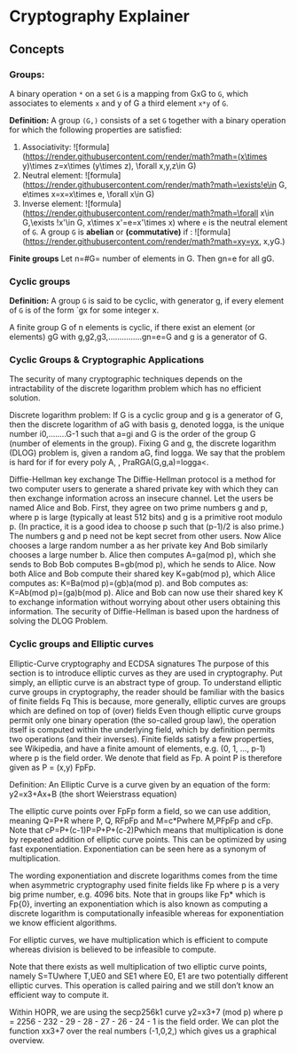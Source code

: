 # Cryptography Explainer

## Concepts

### Groups:
A binary operation `*`  on a set `G` is a mapping from GxG to `G`, which associates to elements `x` and y of G a third element `x*y` of `G`.

**Definition:** A group `(G,)` consists of a set `G` together with a binary operation  for which the following properties are satisfied:

1. Associativity:
![formula](https://render.githubusercontent.com/render/math?math=(x\times y)\times z=x\times (y\times z), 	\forall x,y,z\in G)
2. Neutral element:
![formula](https://render.githubusercontent.com/render/math?math=\exists!e\in G, e\times x=x=x\times e, \forall x\in G)
3. Inverse element:
![formula](https://render.githubusercontent.com/render/math?math=\forall x\in G,\exists !x'\in G, x\times x'=e=x'\times x) where `e` is the neutral element of `G`.
A group `G` is **abelian** or **(commutative)** if :
![formula](https://render.githubusercontent.com/render/math?math=xy=yx, x,yG.)


**Finite groups**
Let n=#G= number of elements in G. Then
gn=e for all gG. 


### Cyclic groups

**Definition:** A group `G` is said to be cyclic, with generator g, if every element of `G` is of the form `gx for some integer x.


A finite group G  of n elements is cyclic, if there exist an element (or elements) gG with g,g2,g3,...............gn=e=G and g is a generator of G.

### Cyclic Groups & Cryptographic Applications

The security of many cryptographic techniques depends on the intractability of the discrete logarithm problem which has no efficient solution.

Discrete logarithm problem: If G is a cyclic group and g is a generator of G, then the discrete logarithm of aG with basis g, denoted logga, is the unique number i0,........G-1 such that a=gi and G is the order of the group G (number of elements in the group).
Fixing G and g, the discrete logarithm (DLOG) problem is, given a random aG, find logga. We say that the problem is hard for if for every poly A, , PraRGA(G,g,a)=logga<. 


Diffie-Hellman key exchange
The Diffie-Hellman protocol is a method for two computer users to generate a shared private key with which they can then exchange information across an insecure channel. Let the users be named Alice and Bob. First, they agree on two prime numbers g and p, where p is large (typically at least 512 bits) and g is a primitive root modulo p. (In practice, it is a good idea to choose p such that (p-1)/2 is also prime.) The numbers g and p need not be kept secret from other users. 
Now Alice chooses a large random number a as her private key 
And Bob similarly chooses a large number b.
Alice then computes A=ga(mod p), which she sends to Bob
Bob computes B=gb(mod p), which he sends to Alice.
Now both Alice and Bob compute their shared key K=gab(mod p), which Alice computes as:  K=Ba(mod p)=(gb)a(mod p).
and Bob computes as: K=Ab(mod p)=(ga)b(mod p).
Alice and Bob can now use their shared key K to exchange information without worrying about other users obtaining this information.
The security of Diffie-Hellman is based upon the hardness of solving the DLOG Problem.


### Cyclic groups and Elliptic curves
Elliptic-Curve cryptography and ECDSA signatures
The purpose of this section is to introduce elliptic curves as they are used in cryptography. Put simply, an elliptic curve is an abstract type of group.
To understand elliptic curve groups in cryptography, the reader should be familiar with the basics of finite fields Fq
This is because, more generally, elliptic curves are groups which are defined on top of (over) fields
Even though elliptic curve groups permit only one binary operation (the so-called group law), the operation itself is computed within the underlying field, which by definition permits two operations (and their inverses).
Finite fields satisfy a few properties, see Wikipedia, and have a finite amount of elements, e.g. (0, 1, ..., p-1) where p is the field order. We denote that field as Fp. A point P is therefore given as  P = (x,y) FpFp.


Definition: An Elliptic Curve is a curve given by an equation of the form: y2=x3+Ax+B (the short Weierstrass equation)


The elliptic curve points over FpFp form a field, so we can use addition, meaning Q=P+R where P, Q, RFpFp and M=c*Pwhere M,PFpFp and cFp. Note that cP=P+(c-1)P=P+P+(c-2)Pwhich means that multiplication is done by repeated addition of 
elliptic curve points. This can be optimized by using fast exponentiation. Exponentiation can be seen here as a synonym of multiplication.

The wording exponentiation and discrete logarithms comes from the time when asymmetric cryptography used finite fields like Fp where p is a very big prime number, e.g. 4096 bits. Note that in groups like Fp* which is Fp\{0}, inverting an exponentiation which is also known as computing a discrete logarithm is computationally infeasible whereas for exponentiation we know efficient algorithms.

For elliptic curves, we have multiplication which is efficient to compute whereas division is believed to be infeasible to compute.

Note that there exists as well multiplication of two elliptic curve points, namely S=TUwhere T,UE0 and SE1 where E0, E1 are two potentially different elliptic curves. This operation is called pairing and we still don’t know an efficient way to compute it.


Within HOPR, we are using the secp256k1 curve y2=x3+7 (mod p) where 
p = 2256 - 232 - 29 - 28 - 27 - 26 - 24 - 1 is the field order.
We can plot the function xx3+7 over the real numbers (-1,0,2,) which gives us a graphical overview.


